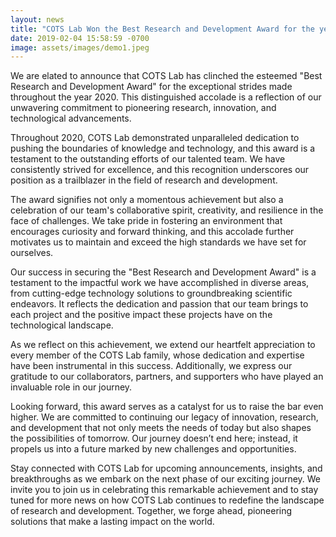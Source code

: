 ```yaml
---
layout: news
title: "COTS Lab Won the Best Research and Development Award for the year 2020"
date: 2019-02-04 15:58:59 -0700
image: assets/images/demo1.jpeg
---
```


We are elated to announce that COTS Lab has clinched the esteemed "Best Research and Development Award" for the exceptional strides made throughout the year 2020. This distinguished accolade is a reflection of our unwavering commitment to pioneering research, innovation, and technological advancements.

Throughout 2020, COTS Lab demonstrated unparalleled dedication to pushing the boundaries of knowledge and technology, and this award is a testament to the outstanding efforts of our talented team. We have consistently strived for excellence, and this recognition underscores our position as a trailblazer in the field of research and development.

The award signifies not only a momentous achievement but also a celebration of our team's collaborative spirit, creativity, and resilience in the face of challenges. We take pride in fostering an environment that encourages curiosity and forward thinking, and this accolade further motivates us to maintain and exceed the high standards we have set for ourselves.

Our success in securing the "Best Research and Development Award" is a testament to the impactful work we have accomplished in diverse areas, from cutting-edge technology solutions to groundbreaking scientific endeavors. It reflects the dedication and passion that our team brings to each project and the positive impact these projects have on the technological landscape.

As we reflect on this achievement, we extend our heartfelt appreciation to every member of the COTS Lab family, whose dedication and expertise have been instrumental in this success. Additionally, we express our gratitude to our collaborators, partners, and supporters who have played an invaluable role in our journey.

Looking forward, this award serves as a catalyst for us to raise the bar even higher. We are committed to continuing our legacy of innovation, research, and development that not only meets the needs of today but also shapes the possibilities of tomorrow. Our journey doesn’t end here; instead, it propels us into a future marked by new challenges and opportunities.

Stay connected with COTS Lab for upcoming announcements, insights, and breakthroughs as we embark on the next phase of our exciting journey. We invite you to join us in celebrating this remarkable achievement and to stay tuned for more news on how COTS Lab continues to redefine the landscape of research and development. Together, we forge ahead, pioneering solutions that make a lasting impact on the world.




